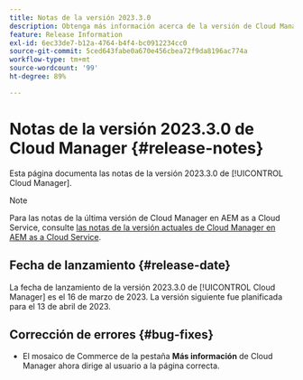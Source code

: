 ```yaml
---
title: Notas de la versión 2023.3.0
description: Obtenga más información acerca de la versión de Cloud Manager 2023.3.0.
feature: Release Information
exl-id: 6ec33de7-b12a-4764-b4f4-bc0912234cc0
source-git-commit: 5ced643fabe0a670e456cbea72f9da8196ac774a
workflow-type: tm+mt
source-wordcount: '99'
ht-degree: 89%

---
```


# Notas de la versión 2023.3.0 de Cloud Manager {#release-notes}

Esta página documenta las notas de la versión 2023.3.0 de [!UICONTROL Cloud Manager].

>[!NOTE]
>
>Para las notas de la última versión de Cloud Manager en AEM as a Cloud Service, consulte [las notas de la versión actuales de Cloud Manager en AEM as a Cloud Service](https://experienceleague.adobe.com/es/docs/experience-manager-cloud-service/content/release-notes/cloud-manager/current).

## Fecha de lanzamiento {#release-date}

La fecha de lanzamiento de la versión 2023.3.0 de [!UICONTROL Cloud Manager] es el 16 de marzo de 2023. La versión siguiente fue planificada para el 13 de abril de 2023.

## Corrección de errores {#bug-fixes}

* El mosaico de Commerce de la pestaña **Más información** de Cloud Manager ahora dirige al usuario a la página correcta.
